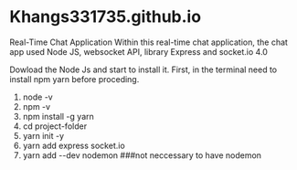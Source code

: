 # Khangs331735.github.io
Real-Time Chat Application
Within this real-time chat application, the chat app used Node JS, websocket API, library Express and socket.io 4.0

Dowload the Node Js and start to install it.
First, in the terminal need to install npm yarn before proceding.

  1. node -v
  2. npm -v
  3. npm install -g yarn
  4. cd project-folder
  5. yarn init -y
  6. yarn add express socket.io
  7. yarn add --dev nodemon     ###not neccessary to have nodemon
  

